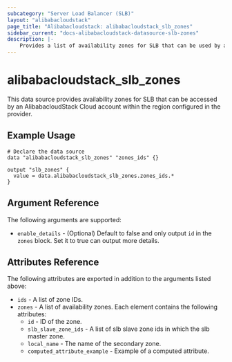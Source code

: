 ```yaml
---
subcategory: "Server Load Balancer (SLB)"
layout: "alibabacloudstack"
page_title: "Alibabacloudstack: alibabacloudstack_slb_zones"
sidebar_current: "docs-alibabacloudstack-datasource-slb-zones"
description: |-
    Provides a list of availability zones for SLB that can be used by an AlibabacloudStack Cloud account.
---
```


# alibabacloudstack_slb_zones

This data source provides availability zones for SLB that can be accessed by an AlibabacloudStack Cloud account within the region configured in the provider.


## Example Usage

```
# Declare the data source
data "alibabacloudstack_slb_zones" "zones_ids" {}

output "slb_zones" {
  value = data.alibabacloudstack_slb_zones.zones_ids.*
}
```

## Argument Reference

The following arguments are supported:

* `enable_details` - (Optional) Default to false and only output `id` in the `zones` block. Set it to true can output more details.

## Attributes Reference

The following attributes are exported in addition to the arguments listed above:

* `ids` - A list of zone IDs.
* `zones` - A list of availability zones. Each element contains the following attributes:
  * `id` - ID of the zone.
  * `slb_slave_zone_ids` - A list of slb slave zone ids in which the slb master zone.
  * `local_name` - The name of the secondary zone. 
  * `computed_attribute_example` - Example of a computed attribute. 